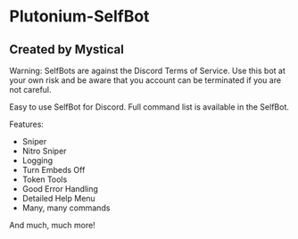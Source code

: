 # Plutonium-SelfBot
## Created by Mystical

Warning: SelfBots are against the Discord Terms of Service. Use this bot at your own risk and be aware that you account can be terminated if you are not careful.

Easy to use SelfBot for Discord. Full command list is available in the SelfBot.

Features:
* Sniper
* Nitro Sniper
* Logging
* Turn Embeds Off
* Token Tools
* Good Error Handling
* Detailed Help Menu
* Many, many commands

And much, much more!
